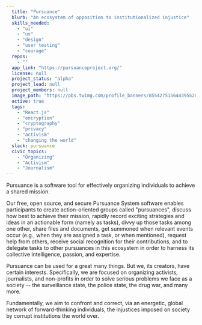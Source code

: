 ```yaml
---
  title: "Pursuance"
  blurb: "An ecosystem of opposition to institutionalized injustice"
  skills_needed: 
    - "ui"
    - "ux"
    - "design"
    - "user testing"
    - "courage"
  repos: 
    - ""
  app_link: "https://pursuanceproject.org/"
  license: null
  project_status: "alpha"
  project_lead: null
  project_members: null
  image_path: "https://pbs.twimg.com/profile_banners/855427515644395520/1505557850/1500x500"
  active: true
  tags: 
    - "React.js"
    - "encryption"
    - "cryptography"
    - "privacy"
    - "activism"
    - "changing the world"
  slack: pursuance
  civic_topics: 
    - "Organizing"
    - "Activism"
    - "Journalism"
---
```

Pursuance is a software tool for effectively organizing individuals to achieve a shared mission.

Our free, open source, and secure Pursuance System software enables participants to create action-oriented groups called "pursuances", discuss how best to achieve their mission, rapidly record exciting strategies and ideas in an actionable form (namely as tasks), divvy up those tasks among one other, share files and documents, get summoned when relevant events occur (e.g., when they are assigned a task, or when mentioned), request help from others, receive social recognition for their contributions, and to delegate tasks to other pursuances in this ecosystem in order to harness its collective intelligence, passion, and expertise.

Pursuance can be used for a great many things.  But we, its creators, have certain interests.  Specifically, we are focused on organizing activists, journalists, and non-profits in order to solve serious problems we face as a society -- the surveillance state, the police state, the drug war, and many more.

Fundamentally, we aim to confront and correct, via an energetic, global network of forward-thinking individuals, the injustices imposed on society by corrupt institutions the world over.